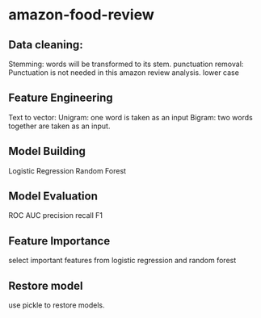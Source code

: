 # amazon-food-review

## Data cleaning:
Stemming: words will be transformed to its stem. 
punctuation removal: Punctuation is not needed in this amazon review analysis. 
lower case

## Feature Engineering
Text to vector:
Unigram: one word is taken as an input
Bigram: two words together are taken as an input. 

## Model Building
Logistic Regression
Random Forest

## Model Evaluation
ROC AUC
precision recall F1

## Feature Importance
select important features from logistic regression and random forest

## Restore model 
use pickle to restore models. 
